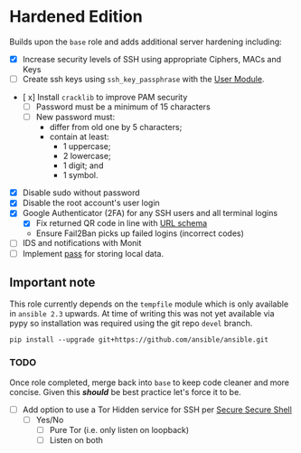 # Hardened Edition
Builds upon the `base` role and adds additional server hardening including:

* [x] Increase security levels of SSH using appropriate Ciphers, MACs and Keys
* [ ] Create ssh keys using `ssh_key_passphrase` with the
    [User Module](http://docs.ansible.com/ansible/user_module.html).
* [ x] Install `cracklib` to improve PAM security
    * [ ] Password must be a minimum of 15 characters
    * [ ] New password must:
        * differ from old one by 5 characters;
        * contain at least:
            * 1 uppercase;
            * 2 lowercase;
            * 1 digit; and
            * 1 symbol.
* [x] Disable sudo without password
* [x] Disable the root account's user login
* [x] Google Authenticator (2FA) for any SSH users and all terminal logins
    * [x] Fix returned QR code in line with
    [URL schema](https://github.com/google/google-authenticator/wiki/Key-Uri-Format)
    * Ensure Fail2Ban picks up failed logins (incorrect codes)
* [ ] IDS and notifications with Monit
* [ ] Implement [pass](https://www.passwordstore.org) for storing local data.

## Important note
This role currently depends on the `tempfile` module which is only available
in `ansible 2.3` upwards. At time of writing this was not yet available via
pypy so installation was required using the git repo `devel` branch.
```
pip install --upgrade git+https://github.com/ansible/ansible.git
```

### TODO
Once role completed, merge back into `base` to keep code cleaner and more
concise. Given this ***should*** be best practice let's force it to be.

* [ ] Add option to use a Tor Hidden service for SSH per
    [Secure Secure Shell](https://stribika.github.io/2015/01/04/secure-secure-shell.html)
    * [ ] Yes/No
        * [ ] Pure Tor (i.e. only listen on loopback)
        * [ ] Listen on both
